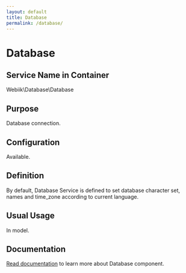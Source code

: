 ```yaml
---
layout: default
title: Database
permalink: /database/
---
```

# Database
## Service Name in Container
Webiik\Database\Database

## Purpose
Database connection.  

## Configuration
Available.

## Definition
By default, Database Service is defined to set database character set, names and time_zone according to current language.

## Usual Usage
In model.

## Documentation
[Read documentation](https://github.com/webiik/components/blob/master/src/Webiik/Database/README.md) to learn more about Database component.